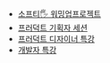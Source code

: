 - [소프티🖐️ 워밍업프로젝트](../4.Archive/Softeer3rd/소프티🖐️%20워밍업프로젝트.md)
- [프러덕트 기획자 세션](../4.Archive/Softeer3rd/프러덕트%20기획자%20세션.md)
- [프러덕트 디자이너 특강](../4.Archive/Softeer3rd/프러덕트%20디자이너%20특강.md)
- [개발자 특강](../4.Archive/Softeer3rd/개발자%20특강.md)